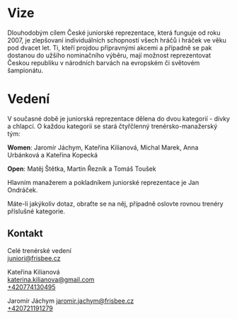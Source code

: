 # Vize

Dlouhodobým cílem České juniorské reprezentace, která funguje od roku 2007, je zlepšovaní individuálních schopností všech hráčů i hráček ve věku pod dvacet let. Ti, kteří projdou přípravnými akcemi a případně se pak dostanou do užšího nominačního výběru, mají možnost reprezentovat Českou republiku v národních barvách na evropském či světovém šampionátu.

# Vedení

V současné době je juniorská reprezentace dělena do dvou kategorií - dívky a chlapci. O každou kategorii se stará čtyřčlenný trenérsko-manažerský tým:

**Women**: Jaromír Jáchym, Kateřina Kilianová, Michal Marek, Anna Urbánková a Kateřina Kopecká

**Open**: Matěj Štětka, Martin Řezník a Tomáš Toušek

Hlavním manažerem a pokladníkem juniorské reprezentace je Jan Ondráček.

Máte-li jakýkoliv dotaz, obraťte se na něj, případně oslovte rovnou trenéry příslušné kategorie.

## Kontakt

Celé trenérské vedení  
[juniori@frisbee.cz](mailto:juniori@frisbee.cz)

Kateřina Kilianová  
[katerina.kilianova@gmail.com](mailto:katerina.kilianova@gmail.com)  
[+420774130495](tel:%20+420774130495)  

Jaromír Jáchym 
[jaromir.jachym@frisbee.cz](mailto:jaromir.jahchym@frisbee.cz)  
[+420721191279](tel:%20+420721191279)
